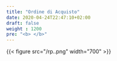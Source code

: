 ```yaml
---
title: "Ordine di Acquisto"
date: 2020-04-24T22:47:10+02:00
draft: false
weight : 1200
pre: "<b> </b>"
---
```


{{< figure src="/rp..png"  width="700"  >}}
